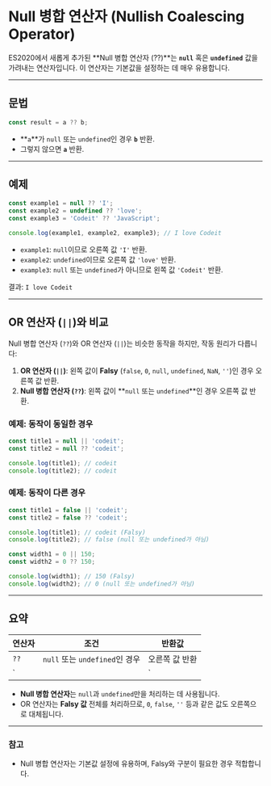# Null 병합 연산자 (Nullish Coalescing Operator)

ES2020에서 새롭게 추가된 **Null 병합 연산자 (??)**는 **`null`** 혹은 **`undefined`** 값을 가려내는 연산자입니다. 이 연산자는 기본값을 설정하는 데 매우 유용합니다.

---

## 문법

```javascript
const result = a ?? b;
```
- **`a`**가 `null` 또는 `undefined`인 경우 **`b`** 반환.
- 그렇지 않으면 **`a`** 반환.

---

## 예제

```javascript
const example1 = null ?? 'I';
const example2 = undefined ?? 'love';
const example3 = 'Codeit' ?? 'JavaScript';

console.log(example1, example2, example3); // I love Codeit
```
- `example1`: `null`이므로 오른쪽 값 `'I'` 반환.
- `example2`: `undefined`이므로 오른쪽 값 `'love'` 반환.
- `example3`: `null` 또는 `undefined`가 아니므로 왼쪽 값 `'Codeit'` 반환.

결과: `I love Codeit`

---

## OR 연산자 (`||`)와 비교

Null 병합 연산자 (`??`)와 OR 연산자 (`||`)는 비슷한 동작을 하지만, 작동 원리가 다릅니다:

1. **OR 연산자 (`||`)**: 왼쪽 값이 **Falsy** (`false`, `0`, `null`, `undefined`, `NaN`, `''`)인 경우 오른쪽 값 반환.
2. **Null 병합 연산자 (`??`)**: 왼쪽 값이 **`null` 또는 `undefined`**인 경우 오른쪽 값 반환.

### 예제: 동작이 동일한 경우

```javascript
const title1 = null || 'codeit';
const title2 = null ?? 'codeit';

console.log(title1); // codeit
console.log(title2); // codeit
```

### 예제: 동작이 다른 경우

```javascript
const title1 = false || 'codeit';
const title2 = false ?? 'codeit';

console.log(title1); // codeit (Falsy)
console.log(title2); // false (null 또는 undefined가 아님)

const width1 = 0 || 150;
const width2 = 0 ?? 150;

console.log(width1); // 150 (Falsy)
console.log(width2); // 0 (null 또는 undefined가 아님)
```

---

## 요약

| 연산자 | 조건                          | 반환값                     |
|--------|-------------------------------|----------------------------|
| `??`   | `null` 또는 `undefined`인 경우 | 오른쪽 값 반환             |
| `||`   | Falsy 값인 경우                | 오른쪽 값 반환             |

- **Null 병합 연산자**는 `null`과 `undefined`만을 처리하는 데 사용됩니다.
- OR 연산자는 **Falsy 값** 전체를 처리하므로, `0`, `false`, `''` 등과 같은 값도 오른쪽으로 대체됩니다.

---

### 참고
- Null 병합 연산자는 기본값 설정에 유용하며, Falsy와 구분이 필요한 경우 적합합니다.
